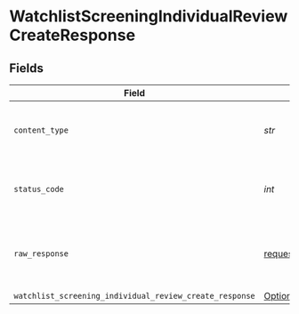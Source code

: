 # WatchlistScreeningIndividualReviewCreateResponse


## Fields

| Field                                                                                                                                                | Type                                                                                                                                                 | Required                                                                                                                                             | Description                                                                                                                                          |
| ---------------------------------------------------------------------------------------------------------------------------------------------------- | ---------------------------------------------------------------------------------------------------------------------------------------------------- | ---------------------------------------------------------------------------------------------------------------------------------------------------- | ---------------------------------------------------------------------------------------------------------------------------------------------------- |
| `content_type`                                                                                                                                       | *str*                                                                                                                                                | :heavy_check_mark:                                                                                                                                   | HTTP response content type for this operation                                                                                                        |
| `status_code`                                                                                                                                        | *int*                                                                                                                                                | :heavy_check_mark:                                                                                                                                   | HTTP response status code for this operation                                                                                                         |
| `raw_response`                                                                                                                                       | [requests.Response](https://requests.readthedocs.io/en/latest/api/#requests.Response)                                                                | :heavy_minus_sign:                                                                                                                                   | Raw HTTP response; suitable for custom response parsing                                                                                              |
| `watchlist_screening_individual_review_create_response`                                                                                              | [Optional[components.WatchlistScreeningIndividualReviewCreateResponse]](../../models/components/watchlistscreeningindividualreviewcreateresponse.md) | :heavy_minus_sign:                                                                                                                                   | OK                                                                                                                                                   |